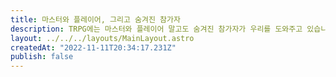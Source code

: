 ```yaml
---
title: 마스터와 플레이어, 그리고 숨겨진 참가자
description: TRPG에는 마스터와 플레이어 말고도 숨겨진 참가자가 우리를 도와주고 있습니다. 시야를 넓히면 새로운 가능성들이 보일 겁니다.
layout: ../../../layouts/MainLayout.astro
createdAt: "2022-11-11T20:34:17.231Z"
publish: false
---
```

